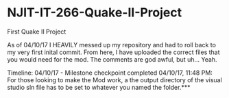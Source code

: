 # NJIT-IT-266-Quake-II-Project
First Quake II Project

As of 04/10/17 I HEAVILY messed up my repository and had to roll back to my very first inital commit. From here, I have uploaded
the correct files that you would need for the mod. The comments are god awful, but uh... Yeah.

Timeline:
04/10/17 - Milestone checkpoint completed
04/10/17, 11:48 PM: For those looking to make the Mod work, a the output directory of the visual 
                    studio sln file has to be set to whatever you named the folder.***
